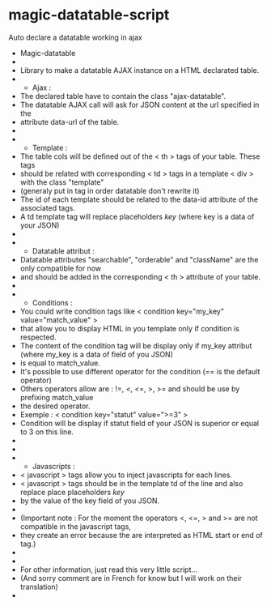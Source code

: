 # magic-datatable-script
Auto declare a datatable working in ajax

 * Magic-datatable
 *
 * 	Library to make a datatable AJAX instance on a HTML declarated table.
 *	- Ajax 	:
 *	The declared table have to contain the class "ajax-datatable".
 *  The datatable AJAX call will ask for JSON content at the url specified in the 
 *  attribute data-url of the table.
 *
 * 	- Template	:
 *  The table cols will be defined out of the < th > tags of your table. These <th> tags
 *  should be related with corresponding < td > tags in a template < div > with the class "template"
 *  (generaly put in <tfoot> tag in order datatable don't rewrite it)
 *	The id of each <td> template should be related to the data-id attribute of the associated <th> tags.
 *  A td template tag will replace placeholders *key* (where key is a data of your JSON)
 * 	
 * 	- Datatable attribut	:
 *	Datatable attributes "searchable", "orderable" and "className" are the only compatible for now 
 *  and should be added in the corresponding < th > attribute of your table. 
 *
 *	- Conditions	:	
 * 	You could write condition tags like < condition key="my_key" value="match_value" > 
 *  that allow you to display HTML in you template only if condition is respected. 
 *  The content of the condition tag will be display only if my_key attribut (where my_key is a data of field of you JSON)
 *  is equal to match_value.  
 *  It's possible to use different operator for the condition (== is the default operator)
 *  Others operators allow are : !=, <, <=, >, >= and should be use by prefixing match_value 
 *  the desired operator. 
 *    Exemple : < condition key="statut" value=">=3" >
 *    Condition will be display if statut field of your JSON is superior or equal to 3 on this line.
 *
 *
 *	- Javascripts	:
 *  < javascript > tags allow you to inject javascripts for each lines.
 * 	< javascript > tags should be in the template td of the line and also replace place placeholders *key*
 *  by the value of the key field of you JSON.
 *	
 *	(Important note : For the moment the operators  <, <=, > and >= are not compatible in the javascript tags, 
 *  they create an error because the are interpreted as HTML start or end of tag.)
 *	
 *
 *	For other information, just read this very little script... 
 *  (And sorry comment are in French for know but I will work on their translation)
 *
